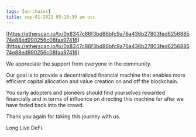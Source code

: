 ```yaml
---
tags: [on-chains]
title: sep-01-2022 05:18:39 am utc
---
```


[https://etherscan.io/tx/0x8347c86f3bd86bfc9a76a436b27803fed625688574e88ed990256c08faa97416](https://etherscan.io/tx/0x8347c86f3bd86bfc9a76a436b27803fed625688574e88ed990256c08faa97416)

We appreciate the support from everyone in the community.

Our goal is to provide a decentralized financial machine that enables more efficient capital allocation and value creation on and off the blockchain.

You early adopters and pioneers should find yourselves rewarded financially and in terms of influence on directing this machine far after we have faded back into the crowd.

Thank you again for taking this journey with us.

Long Live DeFi.
